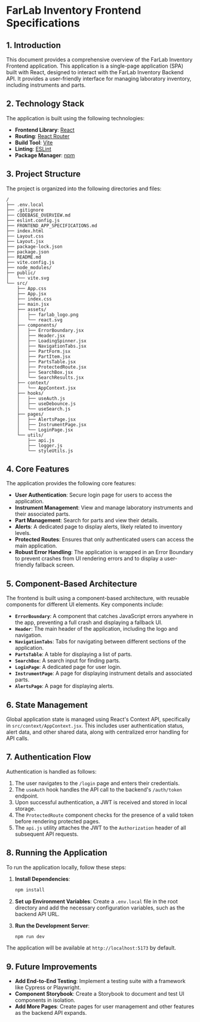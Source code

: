 # FarLab Inventory Frontend Specifications

## 1. Introduction

This document provides a comprehensive overview of the FarLab Inventory Frontend application. This application is a single-page application (SPA) built with React, designed to interact with the FarLab Inventory Backend API. It provides a user-friendly interface for managing laboratory inventory, including instruments and parts.

## 2. Technology Stack

The application is built using the following technologies:

*   **Frontend Library**: [React](https://reactjs.org/)
*   **Routing**: [React Router](https://reactrouter.com/)
*   **Build Tool**: [Vite](https://vitejs.dev/)
*   **Linting**: [ESLint](https://eslint.org/)
*   **Package Manager**: [npm](https://www.npmjs.com/)

## 3. Project Structure

The project is organized into the following directories and files:
```
/
├── .env.local
├── .gitignore
├── CODEBASE_OVERVIEW.md
├── eslint.config.js
├── FRONTEND_APP_SPECIFICATIONS.md
├── index.html
├── Layout.css
├── Layout.jsx
├── package-lock.json
├── package.json
├── README.md
├── vite.config.js
├── node_modules/
├── public/
│   └── vite.svg
└── src/
    ├── App.css
    ├── App.jsx
    ├── index.css
    ├── main.jsx
    ├── assets/
    │   ├── farlab_logo.png
    │   └── react.svg
    ├── components/
    │   ├── ErrorBoundary.jsx
    │   ├── Header.jsx
    │   ├── LoadingSpinner.jsx
    │   ├── NavigationTabs.jsx
    │   ├── PartForm.jsx
    │   ├── PartItem.jsx
    │   ├── PartsTable.jsx
    │   ├── ProtectedRoute.jsx
    │   ├── SearchBox.jsx
    │   └── SearchResults.jsx
    ├── context/
    │   └── AppContext.jsx
    ├── hooks/
    │   ├── useAuth.js
    │   ├── useDebounce.js
    │   └── useSearch.js
    ├── pages/
    │   ├── AlertsPage.jsx
    │   ├── InstrumentPage.jsx
    │   └── LoginPage.jsx
    └── utils/
        ├── api.js
        ├── logger.js
        └── styleUtils.js
```

## 4. Core Features

The application provides the following core features:

*   **User Authentication**: Secure login page for users to access the application.
*   **Instrument Management**: View and manage laboratory instruments and their associated parts.
*   **Part Management**: Search for parts and view their details.
*   **Alerts**: A dedicated page to display alerts, likely related to inventory levels.
*   **Protected Routes**: Ensures that only authenticated users can access the main application.
*   **Robust Error Handling**: The application is wrapped in an Error Boundary to prevent crashes from UI rendering errors and to display a user-friendly fallback screen.

## 5. Component-Based Architecture

The frontend is built using a component-based architecture, with reusable components for different UI elements. Key components include:

*   **`ErrorBoundary`**: A component that catches JavaScript errors anywhere in the app, preventing a full crash and displaying a fallback UI.
*   **`Header`**: The main header of the application, including the logo and navigation.
*   **`NavigationTabs`**: Tabs for navigating between different sections of the application.
*   **`PartsTable`**: A table for displaying a list of parts.
*   **`SearchBox`**: A search input for finding parts.
*   **`LoginPage`**: A dedicated page for user login.
*   **`InstrumentPage`**: A page for displaying instrument details and associated parts.
*   **`AlertsPage`**: A page for displaying alerts.

## 6. State Management

Global application state is managed using React's Context API, specifically in `src/context/AppContext.jsx`. This includes user authentication status, alert data, and other shared data, along with centralized error handling for API calls.

## 7. Authentication Flow

Authentication is handled as follows:

1.  The user navigates to the `/login` page and enters their credentials.
2.  The `useAuth` hook handles the API call to the backend's `/auth/token` endpoint.
3.  Upon successful authentication, a JWT is received and stored in local storage.
4.  The `ProtectedRoute` component checks for the presence of a valid token before rendering protected pages.
5.  The `api.js` utility attaches the JWT to the `Authorization` header of all subsequent API requests.

## 8. Running the Application

To run the application locally, follow these steps:

1.  **Install Dependencies**:
    ```bash
    npm install
    ```

2.  **Set up Environment Variables**:
    Create a `.env.local` file in the root directory and add the necessary configuration variables, such as the backend API URL.

3.  **Run the Development Server**:
    ```bash
    npm run dev
    ```

The application will be available at `http://localhost:5173` by default.

## 9. Future Improvements

*   **Add End-to-End Testing**: Implement a testing suite with a framework like Cypress or Playwright.
*   **Component Storybook**: Create a Storybook to document and test UI components in isolation.
*   **Add More Pages**: Create pages for user management and other features as the backend API expands.
